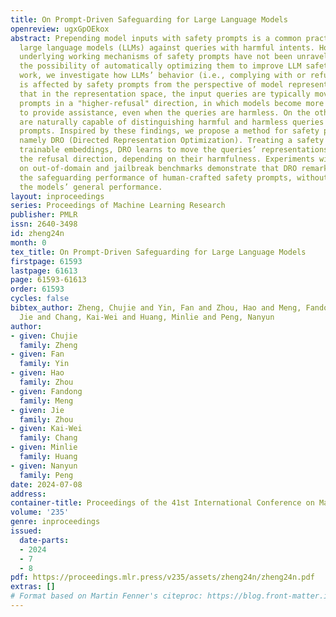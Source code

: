 ```yaml
---
title: On Prompt-Driven Safeguarding for Large Language Models
openreview: ugxGpOEkox
abstract: Prepending model inputs with safety prompts is a common practice for safeguarding
  large language models (LLMs) against queries with harmful intents. However, the
  underlying working mechanisms of safety prompts have not been unraveled yet, restricting
  the possibility of automatically optimizing them to improve LLM safety. In this
  work, we investigate how LLMs’ behavior (i.e., complying with or refusing user queries)
  is affected by safety prompts from the perspective of model representation. We find
  that in the representation space, the input queries are typically moved by safety
  prompts in a "higher-refusal" direction, in which models become more prone to refusing
  to provide assistance, even when the queries are harmless. On the other hand, LLMs
  are naturally capable of distinguishing harmful and harmless queries without safety
  prompts. Inspired by these findings, we propose a method for safety prompt optimization,
  namely DRO (Directed Representation Optimization). Treating a safety prompt as continuous,
  trainable embeddings, DRO learns to move the queries’ representations along or opposite
  the refusal direction, depending on their harmfulness. Experiments with eight LLMs
  on out-of-domain and jailbreak benchmarks demonstrate that DRO remarkably improves
  the safeguarding performance of human-crafted safety prompts, without compromising
  the models’ general performance.
layout: inproceedings
series: Proceedings of Machine Learning Research
publisher: PMLR
issn: 2640-3498
id: zheng24n
month: 0
tex_title: On Prompt-Driven Safeguarding for Large Language Models
firstpage: 61593
lastpage: 61613
page: 61593-61613
order: 61593
cycles: false
bibtex_author: Zheng, Chujie and Yin, Fan and Zhou, Hao and Meng, Fandong and Zhou,
  Jie and Chang, Kai-Wei and Huang, Minlie and Peng, Nanyun
author:
- given: Chujie
  family: Zheng
- given: Fan
  family: Yin
- given: Hao
  family: Zhou
- given: Fandong
  family: Meng
- given: Jie
  family: Zhou
- given: Kai-Wei
  family: Chang
- given: Minlie
  family: Huang
- given: Nanyun
  family: Peng
date: 2024-07-08
address:
container-title: Proceedings of the 41st International Conference on Machine Learning
volume: '235'
genre: inproceedings
issued:
  date-parts:
  - 2024
  - 7
  - 8
pdf: https://proceedings.mlr.press/v235/assets/zheng24n/zheng24n.pdf
extras: []
# Format based on Martin Fenner's citeproc: https://blog.front-matter.io/posts/citeproc-yaml-for-bibliographies/
---
```


